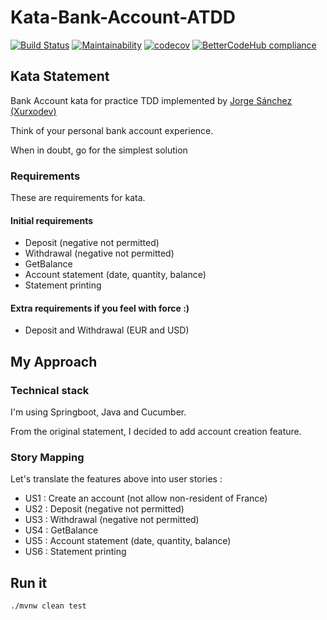 # Kata-Bank-Account-ATDD

[![Build Status](https://travis-ci.org/newlight77/kata-bank-account-atdd-spring.svg?branch=master)](https://travis-ci.org/newlight77/kata-bank-account-atdd-spring)
[![Maintainability](https://api.codeclimate.com/v1/badges/5215148bf0b74c26470a/maintainability)](https://codeclimate.com/github/newlight77/kata-bank-account-atdd-spring/maintainability)
[![codecov](https://codecov.io/gh/newlight77/kata-bank-account-atdd-spring/branch/master/graph/badge.svg)](https://codecov.io/gh/newlight77/kata-bank-account-atdd-spring)
[![BetterCodeHub compliance](https://bettercodehub.com/edge/badge/newlight77/kata-bank-account-atdd-spring?branch=master)](https://bettercodehub.com/)

## Kata Statement

Bank Account kata for practice TDD implemented by [Jorge Sánchez (Xurxodev)](https://github.com/xurxodev/Bank-Account-Kata/blob/master/README.md)

Think of your personal bank account experience.

When in doubt, go for the simplest solution

### Requirements

These are requirements for kata.

#### Initial requirements

* Deposit (negative not permitted)
* Withdrawal (negative not permitted)  
* GetBalance  
* Account statement (date, quantity, balance) 
* Statement printing 

#### Extra requirements if you feel with force :)

* Deposit and Withdrawal (EUR and USD)

## My Approach

### Technical stack 

I'm using Springboot, Java and Cucumber. 

From the original statement, I decided to add account creation feature.

### Story Mapping

Let's translate the features above into user stories :

* US1 : Create an account (not allow non-resident of France)
* US2 : Deposit (negative not permitted)
* US3 : Withdrawal (negative not permitted)  
* US4 : GetBalance  
* US5 : Account statement (date, quantity, balance) 
* US6 : Statement printing

## Run it

```bash
./mvnw clean test
```

